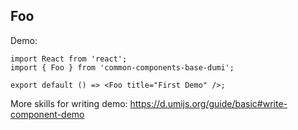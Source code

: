 ## Foo

Demo:

```tsx
import React from 'react';
import { Foo } from 'common-components-base-dumi';

export default () => <Foo title="First Demo" />;
```

More skills for writing demo: https://d.umijs.org/guide/basic#write-component-demo
